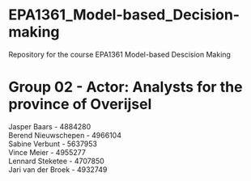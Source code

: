 # EPA1361_Model-based_Decision-making
Repository for the course EPA1361 Model-based Descision Making
<h1> Group 02 - Actor: Analysts for the province of Overijsel </h1>
Jasper Baars - 4884280 <br>
Berend Nieuwschepen - 4966104 <br>
Sabine Verbunt - 5637953 <br>
Vince Meier - 4955277 <br>
Lennard Steketee - 4707850 <br>
Jari van der Broek - 4932749 <br>
